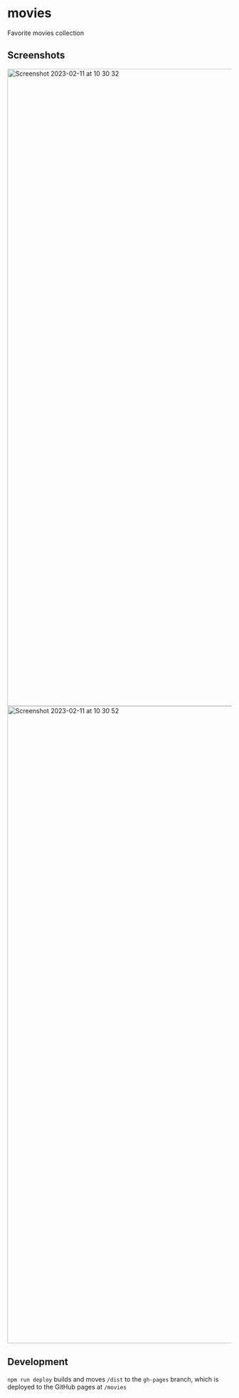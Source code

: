 # movies

Favorite movies collection

## Screenshots
<img width="1428" alt="Screenshot 2023-02-11 at 10 30 32" src="https://user-images.githubusercontent.com/11508062/218275087-6429251e-3f2a-43e5-b8f3-784e9f8568e4.png">
<img width="1428" alt="Screenshot 2023-02-11 at 10 30 52" src="https://user-images.githubusercontent.com/11508062/218275092-1a9d1a54-03d6-40da-a131-689e184bb924.png">

## Development

`npm run deploy` builds and moves `/dist` to the `gh-pages` branch, which is deployed to the GitHub pages at `/movies`
